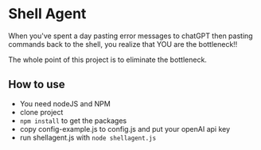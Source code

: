 
# Shell Agent

When you've spent a day pasting error messages to chatGPT then pasting commands back to the shell,
you realize that YOU are the bottleneck!!

The whole point of this project is to eliminate the bottleneck.

## How to use

- You need nodeJS and NPM
- clone project
- `npm install` to get the packages
- copy config-example.js to config.js and put your openAI api key
- run shellagent.js with `node shellagent.js`

